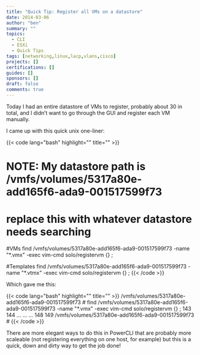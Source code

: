 ```yaml
---
title: "Quick Tip: Register all VMs on a datastore"
date: 2014-03-06
author: "ben"
summary: ""
topics:
  - CLI
  - ESXi
  - Quick Tips
tags: [networking,linux,lacp,vlans,cisco]
projects: []
certifications: []
guides: []
sponsors: []
draft: false
comments: true
---
```

Today I had an entire datastore of VMs to register, probably about 30 in total, and I didn’t want to go through the GUI and register each VM manually.

I came up with this quick unix one-liner:

{{< code lang="bash" highlight="" title="" >}}
# NOTE: My datastore path is /vmfs/volumes/5317a80e-add165f6-ada9-001517599f73
# replace this with whatever datastore needs searching

#VMs
find /vmfs/volumes/5317a80e-add165f6-ada9-001517599f73 -name "*.vmx" -exec  vim-cmd solo/registervm {} \;

#Templates
find /vmfs/volumes/5317a80e-add165f6-ada9-001517599f73 -name "*.vtmx" -exec  vim-cmd solo/registervm {} \;
{{< /code >}}
<!--more-->
Which gave me this:

{{< code lang="bash" highlight="" title="" >}}
/vmfs/volumes/5317a80e-add165f6-ada9-001517599f73 # find /vmfs/volumes/5317a80e-add165f6-ada9-001517599f73 -name "*.vmx" -exec  vim-cmd solo/registervm {} \;
143
144
...
...
...
148
149
/vmfs/volumes/5317a80e-add165f6-ada9-001517599f73 #
{{< /code >}}

There are more elegant ways to do this in PowerCLI that are probably more scaleable (not registering everything on one host, for example) but this is a quick, down and dirty way to get the job done!
